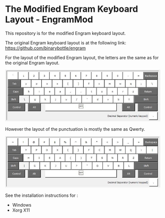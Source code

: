 
# The Modified Engram Keyboard Layout - EngramMod

This repository is for the modified Engram keyboard layout.

The original Engram keyboard layout is at the following link:
https://github.com/binarybottle/engram

For the layout of the modified Engram layout, the letters are the same as for the original Engram layout.

![](images/EngramMod.jpg)

However the layout of the punctuation is mostly the same as Qwerty.

![](images/EngramMod-shift.jpg)

See the installation instructions for :
 + Windows
 + Xorg X11

